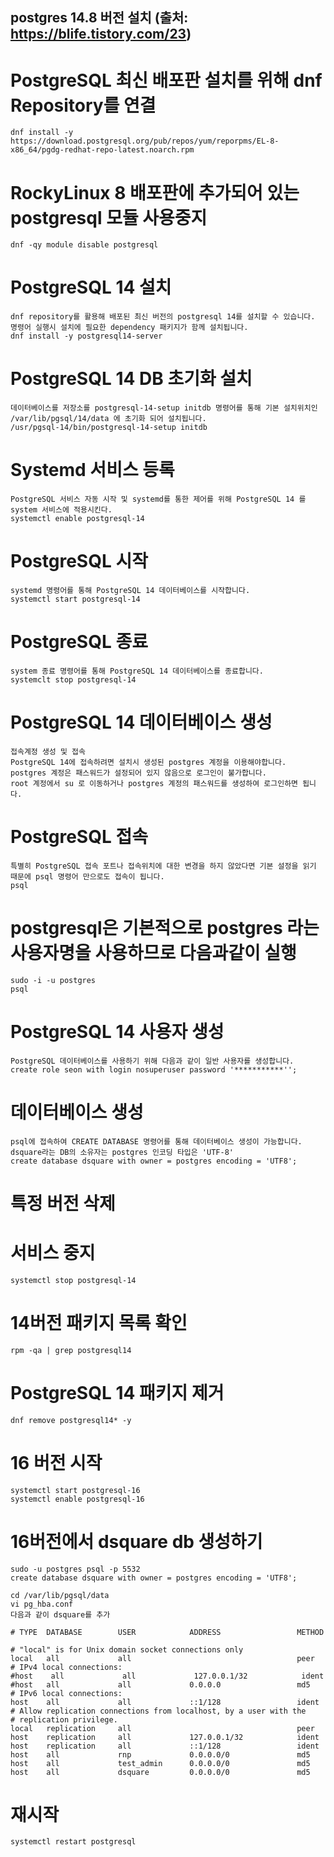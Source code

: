 ## postgres 14.8 버전 설치 (출처: https://blife.tistory.com/23)

# PostgreSQL 최신 배포판 설치를 위해 dnf Repository를 연결
    dnf install -y https://download.postgresql.org/pub/repos/yum/reporpms/EL-8-x86_64/pgdg-redhat-repo-latest.noarch.rpm

# RockyLinux 8 배포판에 추가되어 있는 postgresql 모듈 사용중지
    dnf -qy module disable postgresql

# PostgreSQL 14 설치
    dnf repository를 활용해 배포된 최신 버전의 postgresql 14를 설치할 수 있습니다.
    명령어 실행시 설치에 필요한 dependency 패키지가 함께 설치됩니다.
    dnf install -y postgresql14-server

# PostgreSQL 14 DB 초기화 설치
    데이터베이스를 저장소를 postgresql-14-setup initdb 명령어를 통해 기본 설치위치인 /var/lib/pgsql/14/data 에 초기화 되어 설치됩니다.
    /usr/pgsql-14/bin/postgresql-14-setup initdb

# Systemd 서비스 등록
    PostgreSQL 서비스 자동 시작 및 systemd를 통한 제어를 위해 PostgreSQL 14 를 system 서비스에 적용시킨다.
    systemctl enable postgresql-14

# PostgreSQL 시작
    systemd 명령어를 통해 PostgreSQL 14 데이터베이스를 시작합니다.
    systemctl start postgresql-14

# PostgreSQL 종료
    system 종료 명령어를 통해 PostgreSQL 14 데이터베이스를 종료합니다.
    systemclt stop postgresql-14


# PostgreSQL 14 데이터베이스 생성
    접속계정 생성 및 접속
    PostgreSQL 14에 접속하려면 설치시 생성된 postgres 계정을 이용해야합니다.
    postgres 계정은 패스워드가 설정되어 있지 않음으로 로그인이 불가합니다.
    root 계정에서 su 로 이동하거나 postgres 계정의 패스워드를 생성하여 로그인하면 됩니다.

# PostgreSQL 접속
    특별히 PostgreSQL 접속 포트나 접속위치에 대한 변경을 하지 않았다면 기본 설정을 읽기 때문에 psql 명령어 만으로도 접속이 됩니다.
    psql

# postgresql은 기본적으로 postgres 라는 사용자명을 사용하므로 다음과같이 실행
    sudo -i -u postgres
    psql

# PostgreSQL 14 사용자 생성
    PostgreSQL 데이터베이스를 사용하기 위해 다음과 같이 일반 사용자를 생성합니다.
    create role seon with login nosuperuser password '***********'';


# 데이터베이스 생성
    psql에 접속하여 CREATE DATABASE 명령어를 통해 데이터베이스 생성이 가능합니다.
    dsquare라는 DB의 소유자는 postgres 인코딩 타입은 'UTF-8'
    create database dsquare with owner = postgres encoding = 'UTF8';

# 특정 버전 삭제
# 서비스 중지
    systemctl stop postgresql-14

# 14버전 패키지 목록 확인
    rpm -qa | grep postgresql14

# PostgreSQL 14 패키지 제거
    dnf remove postgresql14* -y

# 16 버전 시작
    systemctl start postgresql-16
    systemctl enable postgresql-16

# 16버전에서 dsquare db 생성하기
    sudo -u postgres psql -p 5532
    create database dsquare with owner = postgres encoding = 'UTF8';

    cd /var/lib/pgsql/data
    vi pg_hba.conf
    다음과 같이 dsquare를 추가 

    # TYPE  DATABASE        USER            ADDRESS                 METHOD
    
    # "local" is for Unix domain socket connections only
    local   all             all                                     peer
    # IPv4 local connections:
    #host    all             all             127.0.0.1/32            ident
    #host   all             all             0.0.0.0                 md5
    # IPv6 local connections:
    host    all             all             ::1/128                 ident
    # Allow replication connections from localhost, by a user with the
    # replication privilege.
    local   replication     all                                     peer
    host    replication     all             127.0.0.1/32            ident
    host    replication     all             ::1/128                 ident
    host    all             rnp             0.0.0.0/0               md5
    host    all             test_admin      0.0.0.0/0               md5
    host    all             dsquare         0.0.0.0/0               md5


# 재시작
    systemctl restart postgresql